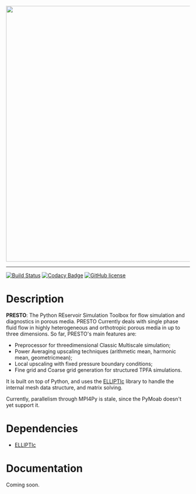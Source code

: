 
<p align="center">
  <img src="https://cdn.rawgit.com/padmec-reservoir/PRESTO/master/PRESTO.png" width="700px"/>
</p>

---

[![Build Status](https://travis-ci.org/padmec-reservoir/PRESTO.svg?branch=master)](https://travis-ci.org/padmec-reservoir/PRESTO)
[![Codacy Badge](https://api.codacy.com/project/badge/Grade/06559ba85a114f16807ae274110e84c8)](https://www.codacy.com/app/PADMEC/PRESTO?utm_source=github.com&amp;utm_medium=referral&amp;utm_content=padmec-reservoir/PRESTO&amp;utm_campaign=Badge_Grade)
[![GitHub license](https://img.shields.io/badge/license-MIT-blue.svg)](https://raw.githubusercontent.com/gpkc/ELLIPTIc/master/LICENSE)

# Description
**PRESTO**: The Python REservoir Simulation Toolbox for flow simulation and diagnostics in porous media. PRESTO Currently deals with single phase fluid flow in highly heterogeneous and orthotropic porous media in up to three dimensions. So far, PRESTO's main features are:
* Preprocessor for threedimensional Classic Multiscale simulation;
* Power Averaging upscaling techniques (arithmetic mean, harmonic mean, geometricmean);
* Local upscaling with fixed pressure boundary conditions;
* Fine grid and Coarse grid generation for structured TPFA simulations.

It is built on top of Python, and uses the [ELLIPTIc](https://github.com/ricardolira/ELLIPTIc) library to handle the internal mesh data structure, and matrix solving.

Currently, parallelism through MPI4Py is stale, since the PyMoab doesn't yet support it.

# Dependencies
* [ELLIPTIc](https://github.com/padmec-reservoir/ELLIPTIc)


# Documentation
Coming soon.








